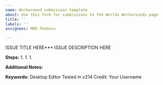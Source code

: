 ```yaml
---
name: Workaround submission template
about: Use this form for submissions to the Worlds Workarounds page
title: ''
labels: ''
assignees: MKE-TheGuru

---
```


ISSUE TITLE HERE***
ISSUE DESCRIPTION HERE

**Steps:**
1. 
1. 
1. 

**Additional Notes:**

**Keywords:** Desktop Editor
Tested in v214
Credit:  Your Username
